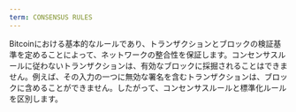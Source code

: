 ```yaml
---
term: CONSENSUS RULES
---
```


Bitcoinにおける基本的なルールであり、トランザクションとブロックの検証基準を定めることによって、ネットワークの整合性を保証します。コンセンサスルールに従わないトランザクションは、有効なブロックに採掘されることはできません。例えば、その入力の一つに無効な署名を含むトランザクションは、ブロックに含めることができません。したがって、コンセンサスルールと標準化ルールを区別します。